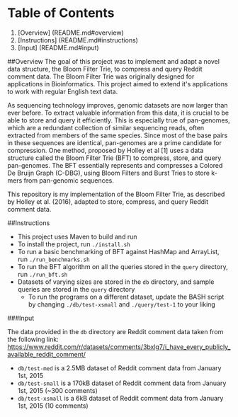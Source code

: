 # Table of Contents

1. [Overview] (README.md#overview)
2. [Instructions] (README.md#instructions)
3. [Input] (README.md#input)

##Overview
The goal of this project was to implement and adapt a novel data structure, the Bloom Filter Trie, to compress and query Reddit comment data. The Bloom Filter Trie was originally designed for applications in Bioinformatics. This project aimed to extend it's applications to work with regular English text data.

As sequencing technology improves, genomic datasets are now larger than ever before. To extract valuable information from this data, it is crucial to be able to store and query it efficiently. This is especially true of pan-genomes, which are a redundant collection of similar sequencing reads, often extracted from members of the same species. Since most of the base pairs in these sequences are identical, pan-genomes are a prime candidate for compression. One method, proposed by Holley et al [1] uses a data structure called the Bloom Filter Trie (BFT) to compress, store, and query pan-genomes. The BFT essentially represents and compresses a Colored De Bruijn Graph (C-DBG), using Bloom Filters and Burst Tries to store k-mers from pan-genomic sequences.

This repository is my implementation of the Bloom Filter Trie, as described by Holley et al. (2016), adapted to store, compress, and query Reddit comment data.


##Instructions

* This project uses Maven to build and run
* To install the project, run `./install.sh`
* To run a basic benchmarking of BFT against HashMap and ArrayList, run `./run_benchmarks.sh`
* To run the BFT algorithm on all the queries stored in the `query` directory, run `./run_bft.sh`
* Datasets of varying sizes are stored in the `db` directory, and sample queries are stored in the `query` directory
    * To run the programs on a different dataset, update the BASH script by changing `./db/test-xsmall` and `./query/test-1` to your liking


###Input

The data provided in the `db` directory are Reddit comment data taken from the following link: https://www.reddit.com/r/datasets/comments/3bxlg7/i_have_every_publicly_available_reddit_comment/
* `db/test-med` is a 2.5MB dataset of Reddit comment data from January 1st, 2015
* `db/test-small` is a 170kB dataset of Reddit comment data from January 1st, 2015 (~300 comments)
* `db/test-xsmall` is a 6kB dataset of Reddit comment data from January 1st, 2015 (10 comments)
